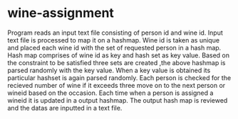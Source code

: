 # wine-assignment
Program reads an input text file consisting of person id and wine id.
Input text file is processed to map it on a hashmap.
Wine id is taken as unique and placed each wine id with the set  of requested person in a hash map.
Hash map comprises of wine id as key and hash set as key value.
Based on the constraint to be satisfied three sets are created ,the above hashmap is parsed randomly with the key value.
When a key value is obtained its particular hashset is again parsed randomly.
Each person is checked for the recieved number of wine if it exceeds three move on to the next person or wineid based on the occasion.
Each time when a person is assigned a wineid it is updated in a output hashmap.
The output hash map is reviewed and the datas are inputted in a text file.

